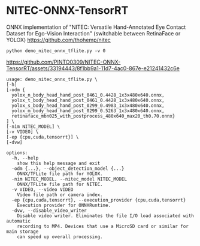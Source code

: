 # NITEC-ONNX-TensorRT
ONNX implementation of "NITEC: Versatile Hand-Annotated Eye Contact Dataset for Ego-Vision Interaction" (switchable between RetinaFace or YOLOX)  https://github.com/thohemp/nitec

```
python demo_nitec_onnx_tflite.py -v 0
```

https://github.com/PINTO0309/NITEC-ONNX-TensorRT/assets/33194443/8f1bb9a1-11d7-4ac0-867e-e21241432c6e

```
usage: demo_nitec_onnx_tflite.py \
[-h]
[-odm {
  yolox_n_body_head_hand_post_0461_0.4428_1x3x480x640.onnx,
  yolox_t_body_head_hand_post_0461_0.4428_1x3x480x640.onnx,
  yolox_s_body_head_hand_post_0299_0.4983_1x3x480x640.onnx,
  yolox_m_body_head_hand_post_0299_0.5263_1x3x480x640.onnx,
  retinaface_mbn025_with_postprocess_480x640_max20_th0.70.onnx}
] \
[-nim NITEC_MODEL] \
[-v VIDEO] \
[-ep {cpu,cuda,tensorrt}] \
[-dvw]

options:
  -h, --help
    show this help message and exit
  -odm {...}, --object_detection_model {...}
    ONNX/TFLite file path for YOLOX.
  -nim NITEC_MODEL, --nitec_model NITEC_MODEL
    ONNX/TFLite file path for NITEC.
  -v VIDEO, --video VIDEO
    Video file path or camera index.
  -ep {cpu,cuda,tensorrt}, --execution_provider {cpu,cuda,tensorrt}
    Execution provider for ONNXRuntime.
  -dvw, --disable_video_writer
    Disable video writer. Eliminates the file I/O load associated with automatic
    recording to MP4. Devices that use a MicroSD card or similar for main storage
    can speed up overall processing.
```
